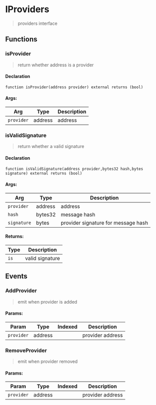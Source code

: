 # IProviders



> providers interface


## Functions
### isProvider

> return whether address is a provider


#### Declaration
```
function isProvider(address provider) external returns (bool)
```

#### Args:
| Arg | Type | Description |
| --- | --- | --- |
|`provider` | address | address

### isValidSignature

> return whether a valid signature


#### Declaration
```
function isValidSignature(address provider,bytes32 hash,bytes signature) external returns (bool)
```

#### Args:
| Arg | Type | Description |
| --- | --- | --- |
|`provider` | address | address
|`hash` | bytes32 | message hash
|`signature` | bytes | provider signature for message hash

#### Returns:
| Type | Description |
| --- | --- |
|`is` | valid signature

## Events

### AddProvider

> emit when provider is added

  
#### Params:
| Param | Type | Indexed | Description |
| --- | --- | :---: | --- |
|`provider` | address |  | provider address
### RemoveProvider

> emit when provider removed

  
#### Params:
| Param | Type | Indexed | Description |
| --- | --- | :---: | --- |
|`provider` | address |  | provider address
